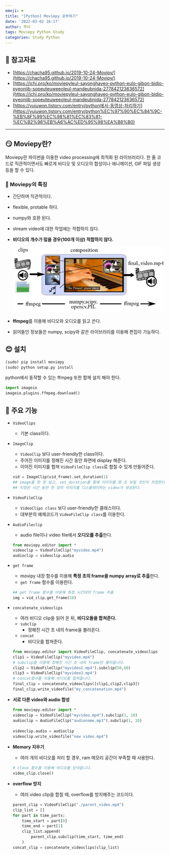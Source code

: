 ```yaml
---
emoji: ❤️
title: "[Python] Moviepy 공부하기"
date: '2022-03-02 16:17'
author: 쭈이
tags: Moviepy Python Study
categories: Study Python
---
```


## 🥰 참고자료

- [https://chacha95.github.io/2019-10-24-Movipy/](https://chacha95.github.io/2019-10-24-Movipy/)
- [https://ichi.pro/ko/moviepyleul-sayonghayeo-python-eulo-gibon-bidio-pyeonjib-sopeuteuweeoleul-mandeubnida-277842123636572](https://ichi.pro/ko/moviepyleul-sayonghayeo-python-eulo-gibon-bidio-pyeonjib-sopeuteuweeoleul-mandeubnida-277842123636572)
- [https://yujuwon.tistory.com/entry/python에서-동영상-처리하기](https://yujuwon.tistory.com/entry/python%EC%97%90%EC%84%9C-%EB%8F%99%EC%98%81%EC%83%81-%EC%B2%98%EB%A6%AC%ED%95%98%EA%B8%B0)


---


## 😏 Moviepy란?

Moviepy란 파이썬을 이용한 video processing에 최적화 된 라이브러리다. 한 줄 코드로 직관적이면서도 빠르게 비디오 및 오디오의 합성이나 애니메이션, GIF 파일 생성 등을 할 수 있다.

### 🤔 Moviepy의 특징

- 간단하며 직관적이다.
- flexible, protable 하다.
- numpy와 호환 된다.
- stream video에 대한 작업에는 적합하지 않다.
- **비디오의 개수가 많을 경우(100개 이상) 적합하지 않다.**
    
    ![Untitled](Untitled.png)
    
- **ffmpeg**를 이용해 비디오와 오디오를 읽고 쓴다.
- 읽어들인 정보들은 numpy, scipy와 같은 라이브러리를 이용해 편집이 가능하다.

## 😊 설치

```python
(sudo) pip install moviepy
(sudo) python setup.py install
```

python에서 동작할 수 있는 ffmpeg 또한 함께 설치 해야 한다.

```python
import imageio
imageio.plugins.ffmpeg.download()
```

## 🤩 주요 기능

- `VideoClips`
    - 기본 class이다.
    
- `ImageClip`
    - `VideoClip` 보다 user-friendly한 class이다.
    - 주어진 이미지를 정해진 시간 동안 화면에 display 해준다.
    - 이어진 이미지를 합쳐 `VideoFileClip class`로 합칠 수 있게 만들어준다.
    
    ```python
    vid = ImageClip(vid_frame).set_duration(1)
    ## image를 한 장 넣고, set_duration를 통해 이미지를 몇 초 보일 것인지 지정한다.
    ## 지정된 시간 동안 한 장의 이미지를 디스플레이하는 video가 생성된다.
    ```
    

- `VideoFileClip`
    - `VideoClips class` 보다 user-friendly한 클래스이다.
    - 대부분의 예제코드가 `VideoFileClip class`를 이용한다.

- `AudioFileclip`
    - audio file이나 video file에서 **오디오를 추출**한다.
    
    ```python
    from moviepy.editor import *
    videoclip = VideoFileClip("myvideo.mp4")
    audioclip = videoclip.audio
    ```
    

- `get frame`
    - movipy 내장 함수를 이용해 **특정 초의 frame을 numpy array로 추출**한다.
    - `get frame` 함수를 이용한다.
    
    ```python
    ## get frame 함수를 이용해 특정 시간대의 frame 추출
    img = vid_clip.get_frame(10)
    ```
    

- `concatenate_videoclips`
    - 여러 비디오 clip을 읽어 온 뒤, **비디오들을 합쳐준다.**
    - `subclip`
        - 정해진 시간 초 내의 frame을 불러온다.
    - `concat`
        - 비디오를 합쳐준다.
    
    ```python
    from moviepy.editor import VideoFileClip, concatenate_videoclips
    clip1 = VideoFileClip("myvideo.mp4")
    # subclip을 이용해 정해진 시간 초 내의 frame만 불러옵니다.
    clip2 = VideoFileClip("myvideo2.mp4").subclip(50,60)
    clip3 = VideoFileClip("myvideo3.mp4")
    # concat함수를 이용해 비디오를 합쳐줍니다.
    final_clip = concatenate_videoclips([clip1,clip2,clip3])
    final_clip.write_videofile("my_concatenation.mp4")
    ```
    
- **서로 다른 video와 audio 합성**
    
    ```python
    from moviepy.editor import *
    videoclip = VideoFileClip("myvideo.mp4").subclip(1, 10)
    audioclip = AudioFileClip("audioname.mp3").subclip(1, 10)
    
    videoclip.audio = audioclip
    videoclip.write_videofile("new video.mp4")
    ```
    
- **Memory 지우기**
    - 여러 개의 비디오를 처리 할 경우, ram 메모리 공간이 부족할 때 사용한다.
    
    ```python
    # close 함수를 이용해 비디오를 닫아줍니다.
    video_clip.close()
    ```
    
- **overflow 방지**
    - 여러 video clip을 합칠 때, overflow를 방지해주는 코드이다.
    
    ```python
    parent_clip = VideoFileClip("./parent_video.mp4")
    clip_list = []
    for part in time_parts:
        time_start = part[0]
        time_end = part[1]
        clip_list.append(
            parent_clip.subclip(time_start, time_end)
        )
    concat_clip = concatenate_videoclips(clip_list)
    ```

```toc

```